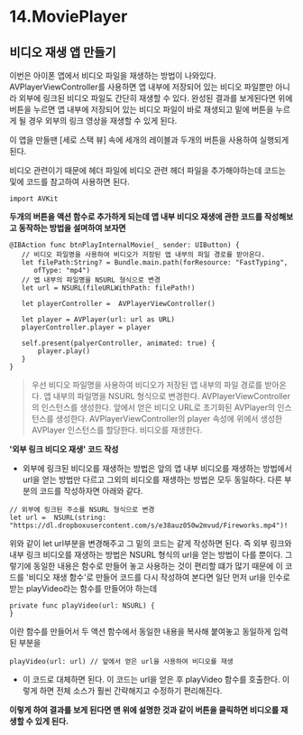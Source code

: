 # 14.MoviePlayer
## 비디오 재생 앱 만들기

이번은 아이폰 앱에서 비디오 파일을 재생하는 방법이 나와있다. AVPlayerViewController를 사용하면 앱 내부에 저장되어 있는 비디오 파일뿐만 아니라 외부에 링크된 비디오 파일도 간단히 재생할 수 있다.
완성된 결과를 보게된다면 위에 버튼을 누르면 앱 내부에 저장되어 있는 비디오 파일이 바로 재생되고 밑에 버튼을 누르게 될 경우 외부의 링크 영상을 재생할 수 있게 된다.

이 앱을 만들땐 [세로 스택 뷰] 속에 세개의 레이블과 두개의 버튼을 사용하여 실행되게 된다.

비디오 관련이기 때문에 헤더 파일에 비디오 관련 헤더 파일을 추가해야하는데 코드는 및에 코드를 참고하여 사용하면 된다.
```
import AVKit
```
**두개의 버튼을 액션 함수로 추가하게 되는데 앱 내부 비디오 재생에 관한 코드를 작성해보고 동작하는 방법을 설며하여 보자면**
```
@IBAction func btnPlayInternalMovie(_ sender: UIButton) {
   // 비디오 파일명을 사용하여 비디오가 저장된 앱 내부의 파일 경로를 받아온다.
   let filePath:String? = Bundle.main.path(forResource: "FastTyping",
      ofType: "mp4")
   // 엡 내부의 파일명을 NSURL 형식으로 변경
   let url = NSURL(fileURLWithPath: filePath!)
   
   let playerController =  AVPlayerViewController()
   
   let player = AVPlayer(url: url as URL)
   playerController.player = player
   
   self.present(palyerController, animated: true) {
       player.play()
   }
}
```
> 우선 비디오 파일명을 사용하여 비디오가 저장된 앱 내부의 파일 경로를 받아온다.
> 앱 내부의 파일명을 NSURL 형식으로 변경한다.
> AVPlayerViewController의 인스턴스를 생성한다.
> 앞에서 얻은 비디오 URL로 초기화된 AVPlayer의 인스턴스를 생성한다.
> AVPlayerViewController의 player 속성에 위에서 생성한 AVPlayer 인스턴스를 할당한다.
> 비디오를 재생한다.

**'외부 링크 비디오 재생' 코드 작성**
- 외부에 링크된 비디오를 재생하는 방법은 앞의 앱 내부 비디오를 재생하는 방법에서 url을 얻는 방법만 다르고 그외의 비디오를 재생하는 방법은 모두 동일하다.
다른 부분의 코드를 작성하자면 아래와 같다.
```
// 외부에 링크된 주소를 NSURL 형식으로 변경
let url =  NSURL(string: "https://dl.dropboxusercontent.com/s/e38auz050w2mvud/Fireworks.mp4")!
```
위와 같이 let url부분을 변경해주고 그 밑의 코드는 같게 작성하면 된다. 즉 외부 링크와 내부 링크 비디오를 재생하는 방법은 NSURL 형식의 url을 얻는 방법이 다를 뿐이다.
그렇기에 동일한 내용은 함수로 만들어 놓고 사용하는 것이 편리할 떄가 많기 때문에 이 코드를 '비디오 재생 함수'로 만들어 코드를 다시 작성하여 본다면
일단 먼저 url을 인수로 받는 playVideo라는 함수를 만들어야 하는데
```
private func playVideo(url: NSURL) { 
}
```
이란 함수를 만들어서 두 액션 함수에서 동일한 내용을 복사해 붙여놓고 동일하게 입력된 부분을
```
playVideo(url: url) // 앞에서 얻은 url을 사용하여 비디오를 재생
```
- 이 코드로 대체하면 된다. 이 코드는 url을 얻은 후 playVideo 함수를 호출한다. 이렇게 하면 전체 소스가 훨씬 간략해지고 수정하기 편리해진다.

**이렇게 하여 결과를 보게 된다면 맨 위에 설명한 것과 같이 버튼을 클릭하면 비디오를 재생할 수 있게 된다.**
